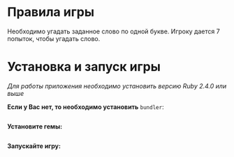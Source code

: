 # Правила игры

Необходимо угадать заданное слово по одной букве. Игроку дается 7 попыток, чтобы угадать слово.


# Установка и запуск игры

_Для работы приложения необходимо установить версию Ruby 2.4.0 или выше_

**Если у Вас нет, то необходимо установить** `bundler`:

```gem install bundler
```

**Установите гемы:**

```bundle install
```

**Запускайте игру:**

```bundle exec ruby main.rb
```
